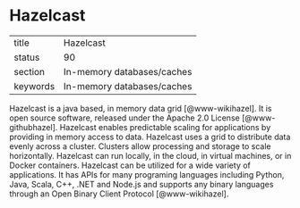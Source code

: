 # Hazelcast


|          |                            |
| -------- | -------------------------- |
| title    | Hazelcast                  | 
| status   | 90                         |
| section  | In-memory databases/caches |
| keywords | In-memory databases/caches |



Hazelcast is a java based, in memory data grid [@www-wikihazel].
It is open source software, released under the Apache 2.0
License [@www-githubhazel]. Hazelcast enables predictable scaling
for applications by providing in memory access to data.  Hazelcast
uses a grid to distribute data evenly across a cluster. Clusters allow
processing and storage to scale horizontally. Hazelcast can run
locally, in the cloud, in virtual machines, or in Docker
containers. Hazelcast can be utilized for a wide variety of
applications. It has APIs for many programing languages including
Python, Java, Scala, C++, .NET and Node.js and supports any binary
languages through an Open Binary Client Protocol [@www-wikihazel].

